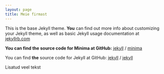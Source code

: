 ```yaml
---
layout: page
title: Meie firmast
---
```

This is the base Jekyll theme. **You** can find out more info about customizing your Jekyll theme, as well as basic Jekyll usage documentation at [jekyllrb.com](https://jekyllrb.com/)

**You can find the source code for Minima at GitHub:**
[jekyll](https://github.com/jekyll) /
[minima](https://github.com/jekyll/minima)

You can find **the** source code for Jekyll at GitHub:
[jekyll](https://github.com/jekyll) /
[jekyll](https://github.com/jekyll/jekyll)

Lisatud veel tekst
